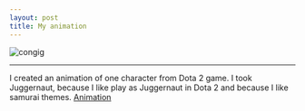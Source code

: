 ```yaml
---
layout: post
title: My animation
---
```



![congig](http://images.akamai.steamusercontent.com/ugc/595908497412163165/C7D39BBF877E4C704ECFD072F136D3BE77C5518F/)


___


I created an animation of one character from Dota 2 game. I took Juggernaut, because I like play as Juggernaut in Dota 2 and because I like samurai themes.
[Animation](https://madi507.github.io/juggernaut-1/)
